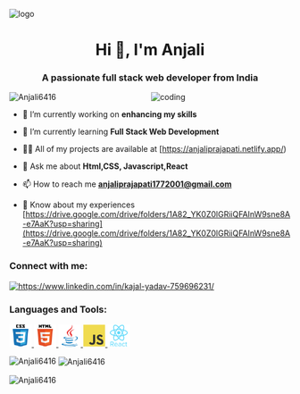 ![logo](https://webitexperts.com/images/banner1_1.gif)
<h1 align="center">Hi 👋, I'm Anjali</h1>
<h3 align="center">A passionate full stack web developer from India</h3>
<img align="right" alt="coding" width="250" src="https://media.tenor.com/sCpDkw9380sAAAAC/web-development-web.gif"

<p align="left"> <img src="https://komarev.com/ghpvc/?username=Anjali6416
&label=Profile%20views&color=0e75b6&style=flat" alt="Anjali6416
" /> </p>

- 🔭 I’m currently working on **enhancing my skills**

- 🌱 I’m currently learning **Full Stack Web Development**

- 👨‍💻 All of my projects are available at [https://anjaliprajapati.netlify.app/)

- 💬 Ask me about **Html,CSS, Javascript,React**

- 📫 How to reach me **anjaliprajapati1772001@gmail.com**

- 📄 Know about my experiences [https://drive.google.com/drive/folders/1A82_YK0Z0lGRiiQFAInW9sne8A-e7AaK?usp=sharing](https://drive.google.com/drive/folders/1A82_YK0Z0lGRiiQFAInW9sne8A-e7AaK?usp=sharing)

<h3 align="left">Connect with me:</h3>
<p align="left">
<a href="https://www.linkedin.com/in/anjaliprajapati17/" target="blank"><img align="center" src="https://raw.githubusercontent.com/rahuldkjain/github-profile-readme-generator/master/src/images/icons/Social/linked-in-alt.svg" alt="https://www.linkedin.com/in/kajal-yadav-759696231/" height="30" width="40" /></a>
</p>

<h3 align="left">Languages and Tools:</h3>
<p align="left"> <a href="https://www.w3schools.com/css/" target="_blank" rel="noreferrer"> <img src="https://raw.githubusercontent.com/devicons/devicon/master/icons/css3/css3-original-wordmark.svg" alt="css3" width="40" height="40"/> </a> <a href="https://www.w3.org/html/" target="_blank" rel="noreferrer"> <img src="https://raw.githubusercontent.com/devicons/devicon/master/icons/html5/html5-original-wordmark.svg" alt="html5" width="40" height="40"/> </a> <a href="https://www.java.com" target="_blank" rel="noreferrer"> <img src="https://raw.githubusercontent.com/devicons/devicon/master/icons/java/java-original.svg" alt="java" width="40" height="40"/> </a> <a href="https://developer.mozilla.org/en-US/docs/Web/JavaScript" target="_blank" rel="noreferrer"> <img src="https://raw.githubusercontent.com/devicons/devicon/master/icons/javascript/javascript-original.svg" alt="javascript" width="40" height="40"/> </a> <a href="https://reactjs.org/" target="_blank" rel="noreferrer"> <img src="https://raw.githubusercontent.com/devicons/devicon/master/icons/react/react-original-wordmark.svg" alt="react" width="40" height="40"/> </a> </p>

<p><img align="left" src="https://github-readme-stats.vercel.app/api/top-langs?username=Anjali6416
&show_icons=true&locale=en&layout=compact" alt="Anjali6416
" /></p>

<p>&nbsp;<img align="center" src="https://github-readme-stats.vercel.app/api?username=Anjali6416
&show_icons=true&locale=en" alt="Anjali6416
" /></p>

<p><img align="center" src="https://github-readme-streak-stats.herokuapp.com/?user=Anjali6416
&" alt="Anjali6416
" /></p>
